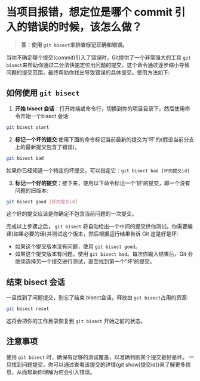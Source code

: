# 当项目报错，想定位是哪个 commit 引入的错误的时候，该怎么做？
> **答：使用 ``git bisect``来排查标记正确和错误。**

当你不确定哪个提交(commit)引入了错误时，Git提供了一个非常强大的工具 ``git bisect``来帮助你通过二分法快速定位出问题的提交。这个命令通过逐步缩小导致问题的提交范围，最终帮助你找出导致错误的具体提交。使用方法如下:

## 如何使用 ``git bisect``
1. **开始 bisect 会话**：打开终端或命令行，切换到你的项目目录下，然后使用命令开始一个bisect 会话:
``` bash
git bisect start
```

2. **标记一个坏的提交**:使用下面的命令标记当前最新的提交为'坏'的(假设当前分支上的最新提交包含了错误)。
``` bash
git bisect bad
```
如果你已经知道一个特定的坏提交，可以指定它：``git bisect bad [坏的提交id]``

3. **标记一个好的提交**：接下来，使用以下命令标记一个’好’的提交，即一个没有问题的旧版本:
``` bash
git bisect good [好的提交id]
```

这个好的提交应该是你确定不包含当前问题的一次提交。

完成以上步骤之后， ``git bisect`` 将自动检出一个中间的提交供你测试。你需要编译(如果必要的话)并测试这个版本，然后根据运行结果告诉 Git 这是好是坏:

- 如果这个提交版本没有问题，使用 ``git bisect good``。
- 如果这个提交版本有问题，使用 ``git bisect bad``。每次你输入结果后，Git 会继续选择另一个提交进行测试，直至找到第一个"坏'的提交。

## 结束 bisect 会话
一旦找到了问题提交，别忘了结束 bisect会话，释放由 ``git bisect``占用的资源:
``` bash
git bisect reset
```
这将会把你的工作目录恢复到 ``git bisect`` 开始之前的状态。

## 注意事项
使用 ``git bisect`` 时，确保有足够的测试覆盖，以准确判断某个提交是好是坏。
一旦找到问题提交，你可以通过查看该提交的详情(git show[提交id])来了解更多信息，从而帮助你理解为何会引入错误。
